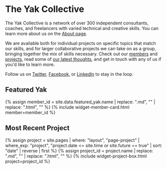 ---
---
# The Yak Collective

The Yak Collective is a network of over 300 independent consultants, coaches, and freelancers with varied technical and creative skills. You can learn more about us on the [About page](/about/).

We are available both for individual projects on specific topics that match our skills, and for larger collaborative projects we can take on as a group, bringing together the mix of skills necessary. Check out our [members](/members/) and [projects](/projects/), read some of [our latest thoughts](/writings/), and get in touch with any of us if you'd like to learn more.

Follow us on [Twitter](https://twitter.com/yak_collective), [Facebook](https://www.facebook.com/theyakcollective/), or [LinkedIn](https://www.linkedin.com/company/yak-collective/) to stay in the loop.

## Featured Yak

{% assign member_id = site.data.featured_yak.name | replace: ".md", "" | replace: ".html", "" %}
{% include widget-member-card.html member=member_id %}

## Most Recent Project

{% assign project = site.pages | where: "layout", "page-project"
                               | where_exp: "project", "project.date <= site.time or site.future == true"
                               | sort: "date"
                               | reverse
                               | first %}
{% assign project_id = project.name | replace: ".md", "" | replace: ".html", "" %}
{% include widget-project-box.html project=project_id %}
